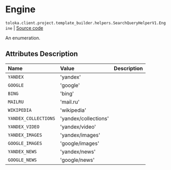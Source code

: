 # Engine
`toloka.client.project.template_builder.helpers.SearchQueryHelperV1.Engine` | [Source code](https://github.com/Toloka/toloka-kit/blob/v1.2.3/src/client/project/template_builder/helpers.py#L144)

An enumeration.

## Attributes Description

| Name | Value | Description |
| :------| :-----------| :----------| 
`YANDEX`|'yandex'|
`GOOGLE`|'google'|
`BING`|'bing'|
`MAILRU`|'mail.ru'|
`WIKIPEDIA`|'wikipedia'|
`YANDEX_COLLECTIONS`|'yandex/collections'|
`YANDEX_VIDEO`|'yandex/video'|
`YANDEX_IMAGES`|'yandex/images'|
`GOOGLE_IMAGES`|'google/images'|
`YANDEX_NEWS`|'yandex/news'|
`GOOGLE_NEWS`|'google/news'|
